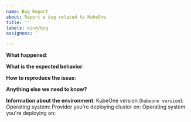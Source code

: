 ```yaml
---
name: Bug Report
about: Report a bug related to KubeOne
title: ''
labels: kind/bug
assignees: ''

---
```


<!-- Please use this template if you're reporting a bug. Try to provide as much information as possible. 

If you're reporting a security issue, please check the guidelines for reporting security issues https://github.com/kubermatic/kubeone/blob/master/CONTRIBUTING.md#reporting-a-security-vulnerability

Thanks!
-->

**What happened**:

**What is the expected behavior**:

**How to reproduce the issue**:

**Anything else we need to know?**

**Information about the environment**:
KubeOne version (`kubeone version`): 
Operating system: 
Provider you're deploying cluster on:
Operating system you're deploying on:
